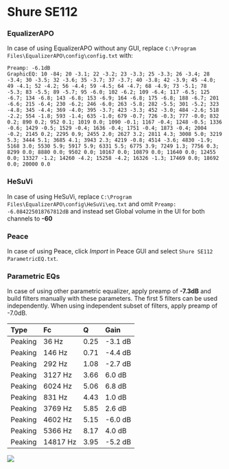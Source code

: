 # Shure SE112

### EqualizerAPO
In case of using EqualizerAPO without any GUI, replace `C:\Program Files\EqualizerAPO\config\config.txt`
with:
```
Preamp: -6.1dB
GraphicEQ: 10 -84; 20 -3.1; 22 -3.2; 23 -3.3; 25 -3.3; 26 -3.4; 28 -3.4; 30 -3.5; 32 -3.6; 35 -3.7; 37 -3.7; 40 -3.8; 42 -3.9; 45 -4.0; 49 -4.1; 52 -4.2; 56 -4.4; 59 -4.5; 64 -4.7; 68 -4.9; 73 -5.1; 78 -5.3; 83 -5.5; 89 -5.7; 95 -6.0; 102 -6.2; 109 -6.4; 117 -6.5; 125 -6.7; 134 -6.8; 143 -6.8; 153 -6.9; 164 -6.8; 175 -6.8; 188 -6.7; 201 -6.6; 215 -6.4; 230 -6.2; 246 -6.0; 263 -5.8; 282 -5.5; 301 -5.2; 323 -4.8; 345 -4.4; 369 -4.0; 395 -3.7; 423 -3.3; 452 -3.0; 484 -2.6; 518 -2.2; 554 -1.8; 593 -1.4; 635 -1.0; 679 -0.7; 726 -0.3; 777 -0.0; 832 0.2; 890 0.2; 952 0.1; 1019 0.0; 1090 -0.1; 1167 -0.4; 1248 -0.5; 1336 -0.6; 1429 -0.5; 1529 -0.4; 1636 -0.4; 1751 -0.4; 1873 -0.4; 2004 -0.2; 2145 0.2; 2295 0.9; 2455 2.0; 2627 3.2; 2811 4.3; 3008 5.0; 3219 5.3; 3444 5.1; 3685 4.1; 3943 2.3; 4219 -0.8; 4514 -3.6; 4830 -1.9; 5168 3.0; 5530 5.9; 5917 5.9; 6331 5.5; 6775 3.9; 7249 1.3; 7756 0.3; 8299 0.0; 8880 0.0; 9502 0.0; 10167 0.0; 10879 0.0; 11640 0.0; 12455 0.0; 13327 -1.2; 14260 -4.2; 15258 -4.2; 16326 -1.3; 17469 0.0; 18692 0.0; 20000 0.0
```

### HeSuVi
In case of using HeSuVi, replace `C:\Program Files\EqualizerAPO\config\HeSuVi\eq.txt` and omit `Preamp:
-6.084225018767812dB` and instead set Global volume in the UI for both channels to **-60**

### Peace
In case of using Peace, click *Import* in Peace GUI and select `Shure SE112 ParametricEQ.txt`.

### Parametric EQs
In case of using other parametric equalizer, apply preamp of **-7.3dB** and build filters manually
with these parameters. The first 5 filters can be used independently.
When using independent subset of filters, apply preamp of -7.0dB.

| Type    | Fc       |    Q | Gain    |
|:--------|:---------|:-----|:--------|
| Peaking | 36 Hz    | 0.25 | -3.1 dB |
| Peaking | 146 Hz   | 0.71 | -4.4 dB |
| Peaking | 292 Hz   | 1.08 | -2.7 dB |
| Peaking | 3127 Hz  | 3.66 | 6.0 dB  |
| Peaking | 6024 Hz  | 5.06 | 6.8 dB  |
| Peaking | 831 Hz   | 4.43 | 1.0 dB  |
| Peaking | 3769 Hz  | 5.85 | 2.6 dB  |
| Peaking | 4602 Hz  | 5.15 | -6.0 dB |
| Peaking | 5366 Hz  | 8.17 | 4.0 dB  |
| Peaking | 14817 Hz | 3.95 | -5.2 dB |

![](https://raw.githubusercontent.com/jaakkopasanen/AutoEq/master/results/oratory1990/harman_in-ear_2017-1/Shure%20SE112/Shure%20SE112.png)